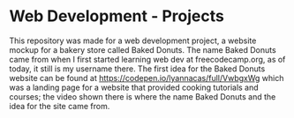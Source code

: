 # Web Development - Projects

This repository was made for a web development project, a website mockup for a bakery store called Baked Donuts.
The name Baked Donuts came from when I first started learning web dev at freecodecamp.org, as of today, it still is my username there.
The first idea for the Baked Donuts website can be found at https://codepen.io/lyannacas/full/VwbgxWg which was a landing page for a website that provided cooking tutorials and courses;
the video shown there is where the name Baked Donuts and the idea for the site came from.
